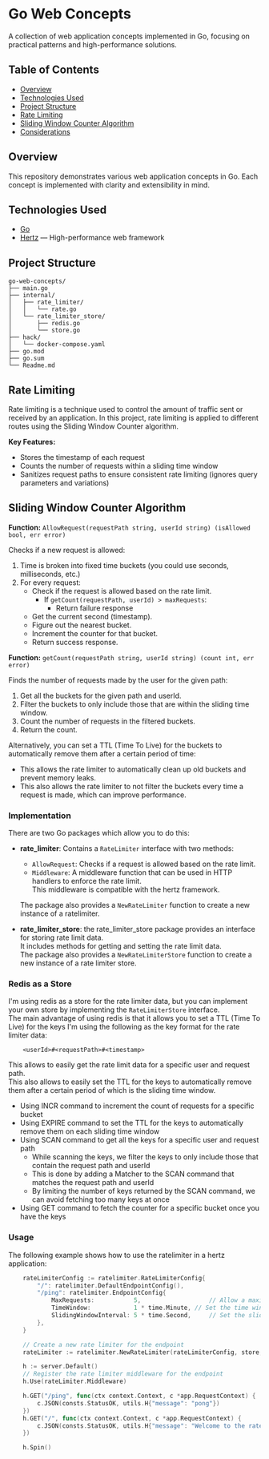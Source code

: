 # Go Web Concepts

A collection of web application concepts implemented in Go, focusing on practical patterns and high-performance solutions.

## Table of Contents
- [Overview](#overview)
- [Technologies Used](#technologies-used)
- [Project Structure](#project-structure)
- [Rate Limiting](#rate-limiting)
- [Sliding Window Counter Algorithm](#sliding-window-counter-algorithm)
- [Considerations](#considerations)

## Overview
This repository demonstrates various web application concepts in Go. Each concept is implemented with clarity and extensibility in mind.

## Technologies Used
- [Go](https://golang.org/)
- [Hertz](https://github.com/cloudwego/hertz) — High-performance web framework

## Project Structure
```
go-web-concepts/
├── main.go
├── internal/
│   ├── rate_limiter/
│   │   └── rate.go
│   └── rate_limiter_store/
│       ├── redis.go
│       └── store.go
├── hack/
│   └── docker-compose.yaml
├── go.mod
├── go.sum
└── Readme.md
```

## Rate Limiting
Rate limiting is a technique used to control the amount of traffic sent or received by an application. In this project, rate limiting is applied to different routes using the Sliding Window Counter algorithm.

**Key Features:**
- Stores the timestamp of each request
- Counts the number of requests within a sliding time window
- Sanitizes request paths to ensure consistent rate limiting (ignores query parameters and variations)

## Sliding Window Counter Algorithm

**Function:** `AllowRequest(requestPath string, userId string) (isAllowed bool, err error)`

Checks if a new request is allowed:

1. Time is broken into fixed time buckets (you could use seconds, milliseconds, etc.)
2. For every request:
    - Check if the request is allowed based on the rate limit.
      - If `getCount(requestPath, userId) > maxRequests`:
        - Return failure response
    - Get the current second (timestamp).
    - Figure out the nearest bucket.
    - Increment the counter for that bucket.
    - Return success response.

**Function:** `getCount(requestPath string, userId string) (count int, err error)`

Finds the number of requests made by the user for the given path:

1. Get all the buckets for the given path and userId.
2. Filter the buckets to only include those that are within the sliding time window.
3. Count the number of requests in the filtered buckets.
4. Return the count.

Alternatively, you can set a TTL (Time To Live) for the buckets to automatically remove them after a certain period of time:
- This allows the rate limiter to automatically clean up old buckets and prevent memory leaks.
- This also allows the rate limiter to not filter the buckets every time a request is made, which can improve performance.

### Implementation

There are two Go packages which allow you to do this:
- **rate_limiter**: Contains a `RateLimiter` interface with two methods:
  - `AllowRequest`: Checks if a request is allowed based on the rate limit.
  - `Middleware`: A middleware function that can be used in HTTP handlers to enforce the rate limit. </br>
    This middleware is compatible with the hertz framework.

  The package also provides a `NewRateLimiter` function to create a new instance of a ratelimiter.
- **rate_limiter_store**: the rate_limiter_store package provides an interface for storing rate limit data.</br>
  It includes methods for getting and setting the rate limit data.</br>
  The package also provides a `NewRateLimiterStore` function to create a new instance of a rate limiter store.</br>

### Redis as a Store
I'm using redis as a store for the rate limiter data, but you can implement your own store by implementing the `RateLimiterStore` interface.</br>
The main advantage of using redis is that it allows you to set a TTL (Time To Live) for the keys
I'm using the following as the key format for the rate limiter data:
```
    <userId>#<requestPath>#<timestamp>
```
This allows to easily get the rate limit data for a specific user and request path.</br>
This also allows to easily set the TTL for the keys to automatically remove them after a certain period of which is the sliding time window.</br>

* Using INCR command to increment the count of requests for a specific bucket
* Using EXPIRE command to set the TTL for the keys to automatically remove them on each sliding time window
* Using SCAN command to get all the keys for a specific user and request path
  * While scanning the keys, we filter the keys to only include those that contain the request path and userId
  * This is done by adding a Matcher to the SCAN command that matches the request path and userId
  * By limiting the number of keys returned by the SCAN command, we can avoid fetching too many keys at once
* Using GET command to fetch the counter for a specific bucket once you have the keys

### Usage
The following example shows how to use the ratelimiter in a hertz application:
```go
    rateLimiterConfig := ratelimiter.RateLimiterConfig{
        "/": ratelimiter.DefaultEndpointConfig(),
        "/ping": ratelimiter.EndpointConfig{
            MaxRequests:           5,                   // Allow a maximum of 5 requests
            TimeWindow:            1 * time.Minute, // Set the time window for the rate limit
            SlidingWindowInterval: 5 * time.Second,     // Set the sliding window interval to 1 second
        },
    }

    // Create a new rate limiter for the endpoint
    rateLimiter := ratelimiter.NewRateLimiter(rateLimiterConfig, store, sanitizePath)

    h := server.Default()
    // Register the rate limiter middleware for the endpoint
    h.Use(rateLimiter.Middleware)

    h.GET("/ping", func(ctx context.Context, c *app.RequestContext) {
        c.JSON(consts.StatusOK, utils.H{"message": "pong"})
    })
    h.GET("/", func(ctx context.Context, c *app.RequestContext) {
        c.JSON(consts.StatusOK, utils.H{"message": "Welcome to the rate limiter example!"})
    })

    h.Spin()
```
